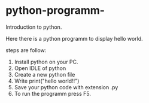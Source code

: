 # python-programm-
Introduction to python.

Here there is a python programm to display hello world.

steps are follow:
1. Install python on your PC.
2. Open IDLE of python
3. Create a new python file
4. Write print("hello world!!")
5. Save your python code with extension .py
6. To run the programm press F5.
